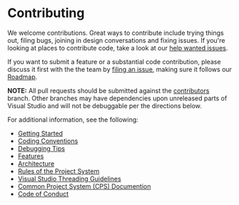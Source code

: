 # Contributing

We welcome contributions. Great ways to contribute include trying things out, filing bugs, joining in design conversations and fixing issues. If you're looking at places to contribute code, take a look at our [help wanted issues](https://github.com/dotnet/roslyn-project-system/issues?q=is%3Aopen+is%3Aissue+label%3A%22Help+Wanted%22).

If you want to submit a feature or a substantial code contribution, please discuss it first with the the team by [filing an issue](https://github.com/dotnet/roslyn-project-system/issues/new), making sure it follows our [Roadmap](docs/repo/roadmap.md).

**NOTE:** All pull requests should be submitted against the [contributors](https://github.com/dotnet/project-system/tree/contributors) branch. Other branches may have dependencies upon unreleased parts of Visual Studio and will not be debuggable per the directions below.

For additional information, see the following:

- [Getting Started](docs/repo/getting-started.md)
- [Coding Conventions](docs/repo/coding-conventions.md)
- [Debugging Tips](docs/repo/debugging-tips.md)
- [Features](docs/repo/features.md)
- [Architecture](docs/repo/architecture.md)
- [Rules of the Project System](docs/repo/rules-of-the-project-system.md)
- [Visual Studio Threading Guidelines](https://github.com/Microsoft/vs-threading/blob/master/doc/index.md)
- [Common Project System (CPS) Documention](https://github.com/microsoft/vsprojectsystem)
- [Code of Conduct](https://github.com/dotnet/home/blob/master/guidance/be-nice.md)
